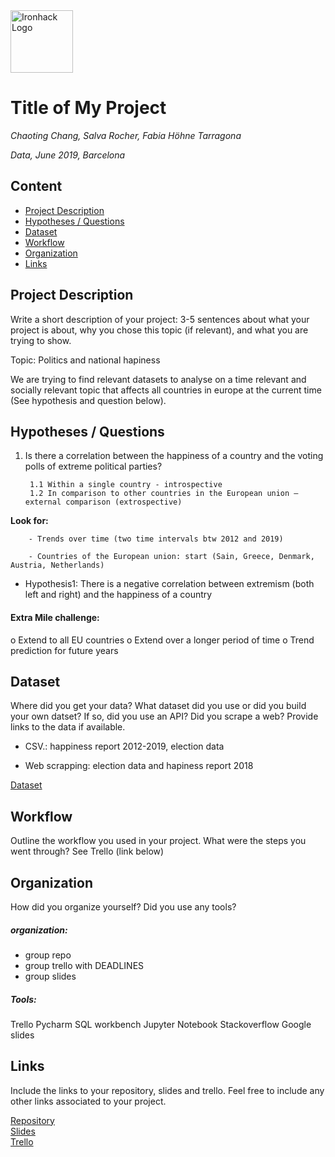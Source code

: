 <img src="https://bit.ly/2VnXWr2" alt="Ironhack Logo" width="100"/>

# Title of My Project
*Chaoting Chang, Salva Rocher, Fabia Höhne Tarragona*

*Data, June 2019, Barcelona*

## Content
- [Project Description](#project-description)
- [Hypotheses / Questions](#hypotheses-/-questions)
- [Dataset](#dataset)
- [Workflow](#workflow)
- [Organization](#organization)
- [Links](#links)

<a name="project-description"></a>

## Project Description
Write a short description of your project: 3-5 sentences about what your project is about, why you chose this topic (if relevant), and what you are trying to show.


Topic: Politics and national hapiness


We are trying to find relevant datasets to analyse on a time relevant and socially relevant topic that affects all countries in europe at the current time (See hypothesis and question below). 


<a name="hypotheses-/-questions"></a>

## Hypotheses / Questions
1. Is there a correlation between the happiness of a country and the voting polls of extreme political parties?

        1.1 Within a single country - introspective
        1.2 In comparison to other countries in the European union – external comparison (extrospective)
        
        
**Look for:** 

        - Trends over time (two time intervals btw 2012 and 2019)

        - Countries of the European union: start (Sain, Greece, Denmark, Austria, Netherlands)



- Hypothesis1: There is a negative correlation between extremism (both left and right) and the happiness of a country

#### Extra Mile challenge:
o	Extend to all EU countries
o	Extend over a longer period of time
o	Trend prediction for future years


<a name="dataset"></a>

## Dataset
Where did you get your data? What dataset did you use or did you build your own datset? If so, did you use an API? Did you scrape a web? Provide links to the data if available.
   
   - CSV.: happiness report 2012-2019, election data
   
   - Web scrapping: election data and hapiness report 2018



[Dataset]() 

<a name="workflow"></a>

## Workflow
Outline the workflow you used in your project. What were the steps you went through?
See Trello (link below)

<a name="organization"></a>

## Organization

How did you organize yourself? Did you use any tools?

##### organization:

- group repo
- group trello with DEADLINES 
- group slides 


##### Tools:
Trello
Pycharm
SQL workbench
Jupyter Notebook
Stackoverflow
Google slides

<a name="links"></a>

## Links
Include the links to your repository, slides and trello. Feel free to include any other links associated to your project. 

[Repository](https://github.com/FHnt97/Project-Week-3-Data-Thieves)  
[Slides](https://slides.com/...)  
[Trello](https://trello.com/b/3HqvjLu2/project-3)  
